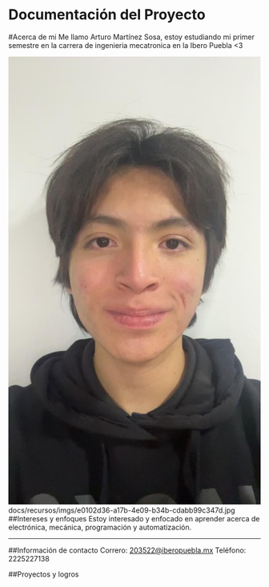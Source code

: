 # Documentación del Proyecto


#Acerca de mi 
Me llamo Arturo Martínez Sosa, estoy estudiando mi primer semestre en la carrera de ingenieria mecatronica en la Ibero Puebla <3

![Descripción de la imagen](recursos/imgs/e0102d36-a17b-4e09-b34b-cdabb99c347d.jpg)
docs/recursos/imgs/e0102d36-a17b-4e09-b34b-cdabb99c347d.jpg
##Intereses y enfoques 
Estoy interesado y enfocado en aprender acerca de electrónica, mecánica, programación y automatización. 


---
##Información de contacto 
Correro: 203522@iberopuebla.mx
Teléfono: 2225227138

##Proyectos y logros



